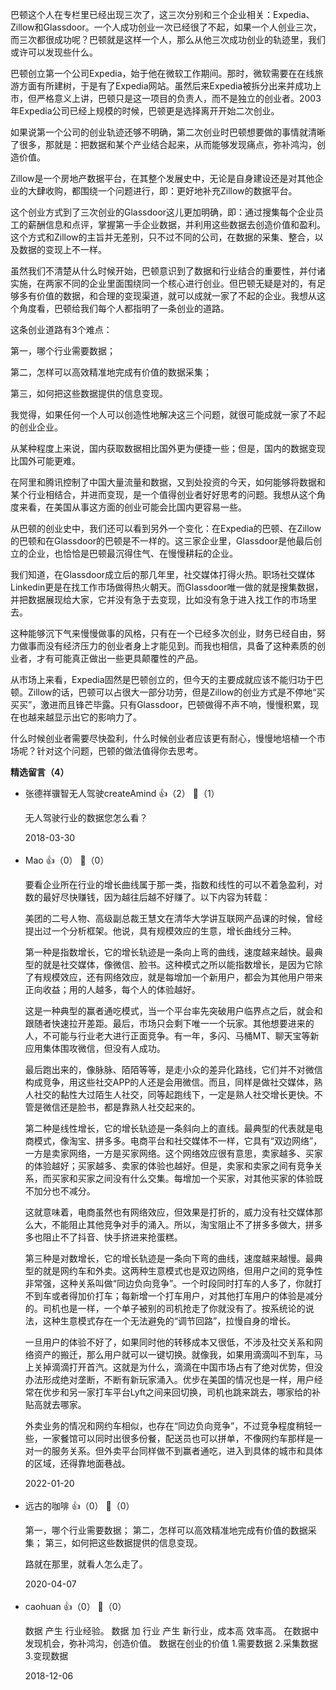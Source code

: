 巴顿这个人在专栏里已经出现三次了，这三次分别和三个企业相关：Expedia、Zillow和Glassdoor。一个人成功创业一次已经很了不起，如果一个人创业三次，而三次都很成功呢？巴顿就是这样一个人，那么从他三次成功创业的轨迹里，我们或许可以发现些什么。

巴顿创立第一个公司Expedia，始于他在微软工作期间。那时，微软需要在在线旅游方面有所建树，于是有了Expedia网站。虽然后来Expedia被拆分出来并成功上市，但严格意义上讲，巴顿只是这一项目的负责人，而不是独立的创业者。2003年Expedia公司已经上规模的时候，巴顿更是选择离开开始二次创业。

如果说第一个公司的创业轨迹还够不明确，第二次创业时巴顿想要做的事情就清晰了很多，那就是：把数据和某个产业结合起来，从而能够发现痛点，弥补鸿沟，创造价值。

Zillow是一个房地产数据平台，在其整个发展史中，无论是自身建设还是对其他企业的大肆收购，都围绕一个问题进行，即：更好地补充Zillow的数据平台。

这个创业方式到了三次创业的Glassdoor这儿更加明确，即：通过搜集每个企业员工的薪酬信息和点评，掌握第一手企业数据，并利用这些数据去创造价值和盈利。这个方式和Zillow的主旨并无差别，只不过不同的公司，在数据的采集、整合，以及数据的变现上不一样。

虽然我们不清楚从什么时候开始，巴顿意识到了数据和行业结合的重要性，并付诸实施，在两家不同的企业里面围绕同一个核心进行创业。但巴顿无疑是对的，有足够多有价值的数据，和合理的变现渠道，就可以成就一家了不起的企业。我想从这个角度看，巴顿给我们每个人都指明了一条创业的道路。

这条创业道路有3个难点：

第一，哪个行业需要数据；  
  
第二，怎样可以高效精准地完成有价值的数据采集；  
  
第三，如何把这些数据提供的信息变现。

我觉得，如果任何一个人可以创造性地解决这三个问题，就很可能成就一家了不起的创业企业。

从某种程度上来说，国内获取数据相比国外更为便捷一些；但是，国内的数据变现比国外可能更难。

在阿里和腾讯控制了中国大量流量和数据，又到处投资的今天，如何能够将数据和某个行业相结合，并进而变现，是一个值得创业者好好思考的问题。我想从这个角度来看，在美国从事这方面的创业可能会比国内更容易一些。

从巴顿的创业史中，我们还可以看到另外一个变化：在Expedia的巴顿、在Zillow的巴顿和在Glassdoor的巴顿是不一样的。这三家企业里，Glassdoor是他最后创立的企业，也恰恰是巴顿最沉得住气、在慢慢耕耘的企业。

我们知道，在Glassdoor成立后的那几年里，社交媒体打得火热。职场社交媒体Linkedin更是在找工作市场做得热火朝天。而Glassdoor唯一做的就是搜集数据，并把数据展现给大家，它并没有急于去变现，比如没有急于进入找工作的市场里去。

这种能够沉下气来慢慢做事的风格，只有在一个已经多次创业，财务已经自由，努力做事而没有经济压力的创业者身上才能见到。而我也相信，具备了这种素质的创业者，才有可能真正做出一些更具颠覆性的产品。

从市场上来看，Expedia固然是巴顿创立的，但今天的主要成就应该不能归功于巴顿。Zillow的话，巴顿可以占很大一部分功劳，但是Zillow的创业方式是不停地“买买买”，激进而且锋芒毕露。只有Glassdoor，巴顿做得不声不响，慢慢积累，现在也越来越显示出它的影响力了。

什么时候创业者需要尽快盈利，什么时候创业者应该更有耐心，慢慢地培植一个市场呢？针对这个问题，巴顿的做法值得你去思考。
<div><strong>精选留言（4）</strong></div><ul>
<li><span>张德祥骥智无人驾驶createAmind</span> 👍（2） 💬（1）<p>无人驾驶行业的数据您怎么看？</p>2018-03-30</li><br/><li><span>Mao</span> 👍（0） 💬（0）<p>要看企业所在行业的增长曲线属于那一类，指数和线性的可以不着急盈利，对数的最好尽快赚钱，因为越往后越不好赚了。以下内容为转载：

美团的二号人物、高级副总裁王慧文在清华大学讲互联网产品课的时候，曾经提出过一个分析框架。他说，具有规模效应的生意，增长曲线分三种。

第一种是指数增长，它的增长轨迹是一条向上弯的曲线，速度越来越快。最典型的就是社交媒体，像微信、脸书。这种模式之所以能指数增长，是因为它除了有规模效应，还有网络效应，就是每增加一个新用户，都会为其他用户带来正向收益；用的人越多，每个人的体验越好。

这是一种典型的赢者通吃模式，当一个平台率先突破用户临界点之后，就会和跟随者快速拉开差距。最后，市场只会剩下唯一一个玩家。其他想要进来的人，不可能与行业老大进行正面竞争。有一年，多闪、马桶MT、聊天宝等新应用集体围攻微信，但没有人成功。

最后跑出来的，像脉脉、陌陌等等，是走小众的差异化路线，它们并不对微信构成竞争，用这些社交APP的人还是会用微信。而且，同样是做社交媒体，熟人社交的黏性大过陌生人社交，同等起跑线下，一定是熟人社交增长更快。不管是微信还是脸书，都是靠熟人社交起来的。

第二种是线性增长，它的增长轨迹是一条斜向上的直线。最典型的代表就是电商模式，像淘宝、拼多多。电商平台和社交媒体不一样，它具有“双边网络”，一方是卖家网络，一方是买家网络。这个网络效应很有意思，卖家越多、买家的体验越好；买家越多、卖家的体验也越好。但是，卖家和卖家之间有竞争关系，而买家和买家之间没有什么交集。每增加一个买家，对其他买家的体验既不加分也不减分。

这就意味着，电商虽然也有网络效应，但效果是打折的，威力没有社交媒体那么大，不能阻止其他竞争对手的涌入。所以，淘宝阻止不了拼多多做大，拼多多也阻止不了抖音、快手挤进来抢蛋糕。

第三种是对数增长，它的增长轨迹是一条向下弯的曲线，速度越来越慢。最典型的就是网约车和外卖。这两种生意模式也是双边网络，但用户之间的竞争性非常强，这种关系叫做“同边负向竞争”。一个时段同时打车的人多了，你就打不到车或者得加价打车；每新增一个打车用户，对其他打车用户的体验是减分的。司机也是一样，一个单子被别的司机抢走了你就没有了。按系统论的说法，这种生意模式存在一个无法避免的“调节回路”，拉慢自身的增长。

一旦用户的体验不好了，如果同时他的转移成本又很低，不涉及社交关系和网络资产的搬迁，那么用户就可以一键切换。就像我，如果用滴滴叫不到车，马上关掉滴滴打开首汽。这就是为什么，滴滴在中国市场占有了绝对优势，但没办法形成绝对垄断，不断有新玩家涌入。优步在美国的情况也是一样，用户经常在优步和另一家打车平台Lyft之间来回切换，司机也跳来跳去，哪家给的补贴高就去哪家。

外卖业务的情况和网约车相似，也存在“同边负向竞争”，不过竞争程度稍轻一些，一家餐馆可以同时出很多份餐，配送员也可以拼单，不像网约车那样是一对一的服务关系。但外卖平台同样做不到赢者通吃，进入到具体的城市和具体的区域，还得靠地面巷战。</p>2022-01-20</li><br/><li><span>远古的咖啡</span> 👍（0） 💬（0）<p>第一，哪个行业需要数据；
第二，怎样可以高效精准地完成有价值的数据采集；
第三，如何把这些数据提供的信息变现。

路就在那里，就看人怎么走了。</p>2020-04-07</li><br/><li><span>caohuan</span> 👍（0） 💬（0）<p>数据 产生 行业经验。
数据 加 行业 产生 新行业，成本高 效率高。
在数据中 发现机会，弥补鸿沟，创造价值。
数据在创业的价值 1.需要数据 2.采集数据 3.变现数据</p>2018-12-06</li><br/>
</ul>